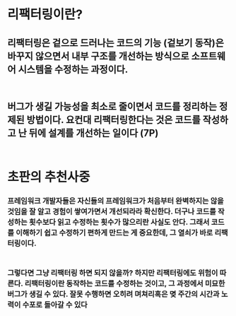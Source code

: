 # 리팩터링이란?

## 리팩터링은 겉으로 드러나는 코드의 기능 (겉보기 동작)은 바꾸지 않으면서 내부 구조를 개선하는 방식으로 소프트웨어 시스템을 수정하는 과정이다.<br></br>

## 버그가 생길 가능성을 최소로 줄이면서 코드를 정리하는 정제된 방법이다. 요컨대 리팩터링한다는 것은 코드를 작성하고 난 뒤에 설계를 개선하는 일이다 (7P)<br></br>

# 초판의 추천사중

### 프레임워크 개발자들은 자신들의 프레임워크가 처음부터 완벽하지는 않을 것임을 잘 알고 경험이 쌓여가면서 개선되라라 확신한다. 더구나 코드를 작성하는 횟수보다 읽고 수정하는 횟수가 많으리란 사실도 안다. 그래서 코드를 이해하기 쉽고 수정하기 편하게 만드는 게 중요한데, 그 열쇠가 바로 리팩터링이다.<br></br>

### 그렇다면 그냥 리팩터링 하면 되지 않을까? 하지만 리팩터링에도 위험이 따른다. 리팩터링이란 동작하는 코드를 수정하는 것이고, 그 과정에서 미묘한 버그가 생길 수 있다. 잘못 수행하면 오히려 며쳐리혹은 몆 주간의 시간과 노력이 수포로 돌아갈 수 있다
